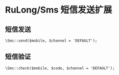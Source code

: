 # RuLong/Sms 短信发送扩展


## 短信发送

```
\Sms::send($mobile, $channel = 'DEFAULT');
```


## 短信验证

```
\Sms::check($mobile, $code, $channel = 'DEFAULT');
```
